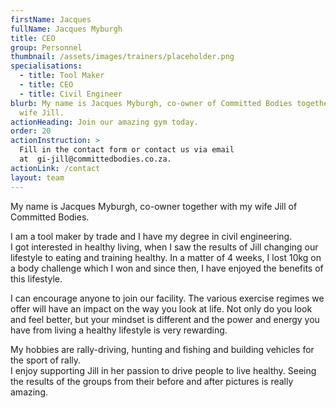 ```yaml
---
firstName: Jacques
fullName: Jacques Myburgh
title: CEO
group: Personnel
thumbnail: /assets/images/trainers/placeholder.png
specialisations:
  - title: Tool Maker
  - title: CEO
  - title: Civil Engineer
blurb: My name is Jacques Myburgh, co-owner of Committed Bodies together with my
  wife Jill.
actionHeading: Join our amazing gym today.
order: 20
actionInstruction: >
  Fill in the contact form or contact us via email
  at  gi-jill@committedbodies.co.za.
actionLink: /contact
layout: team
---
```

My name is Jacques Myburgh, co-owner together with my wife Jill of Committed Bodies.

I am a tool maker by trade and I have my degree in civil engineering.\
I got interested in healthy living, when I saw the results of Jill changing our lifestyle to eating and training healthy. In a matter of 4 weeks, I lost 10kg on a body challenge which I won and since then, I have enjoyed the benefits of this lifestyle.

I can encourage anyone to join our facility. The various exercise regimes we offer will have an impact on the way you look at life. Not only do you look and feel better, but your mindset is different and the power and energy you have from living a healthy lifestyle is very rewarding.

My hobbies are rally-driving, hunting and fishing and building vehicles for the sport of rally.\
I enjoy supporting Jill in her passion to drive people to live healthy. Seeing the results of the groups from their before and after pictures is really amazing.